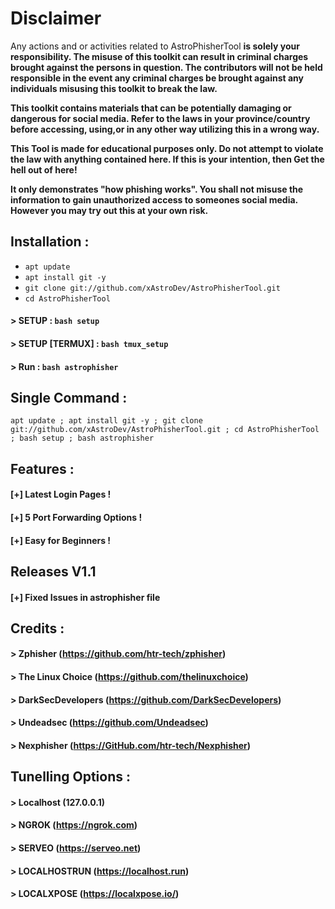 # **Disclaimer**

Any actions and or activities related to AstroPhisherTool **is solely your responsibility. The misuse of this toolkit can result in criminal charges brought against the persons in question. The contributors will not be held responsible in the event any criminal charges be brought against any individuals misusing this toolkit to break the law.**

**This toolkit contains materials that can be potentially damaging or dangerous for social media. Refer to the laws in your province/country before accessing, using,or in any other way utilizing this in a wrong way.**

**This Tool is made for educational purposes only. Do not attempt to violate the law with anything contained here. If this is your intention, then Get the hell out of here!**

**It only demonstrates "how phishing works". You shall not misuse the information to gain unauthorized access to someones social media. However you may try out this at your own risk.**



## Installation :

* `apt update`
* `apt install git -y`
* `git clone git://github.com/xAstroDev/AstroPhisherTool.git`
* `cd AstroPhisherTool`
#### > SETUP : `bash setup`
#### > SETUP [TERMUX] : `bash tmux_setup`
#### > Run : `bash astrophisher`

## Single Command :
```
apt update ; apt install git -y ; git clone git://github.com/xAstroDev/AstroPhisherTool.git ; cd AstroPhisherTool ; bash setup ; bash astrophisher
```


## Features :
#### [+] Latest Login Pages !
#### [+] 5 Port Forwarding Options !
#### [+] Easy for Beginners !

## Releases V1.1
#### [+] Fixed Issues in astrophisher file

## Credits :
#### > Zphisher (https://github.com/htr-tech/zphisher)
#### > The Linux Choice (https://github.com/thelinuxchoice)
#### > DarkSecDevelopers (https://github.com/DarkSecDevelopers)
#### > Undeadsec (https://github.com/Undeadsec)
#### > Nexphisher (https://GitHub.com/htr-tech/Nexphisher)
## Tunelling Options :
#### > Localhost (127.0.0.1)
#### > NGROK (https://ngrok.com)
#### > SERVEO (https://serveo.net)
#### > LOCALHOSTRUN (https://localhost.run)
#### > LOCALXPOSE (https://localxpose.io/)

